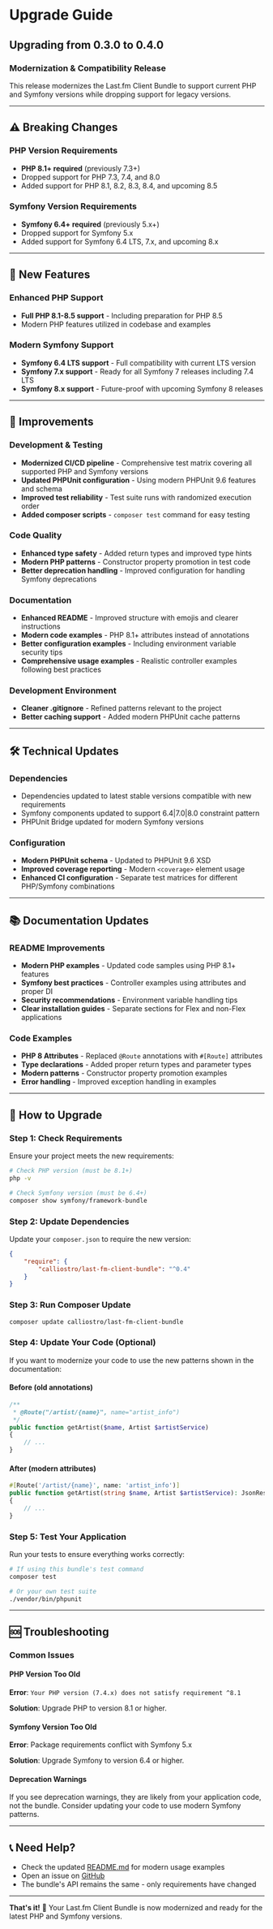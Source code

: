 # Upgrade Guide

## Upgrading from 0.3.0 to 0.4.0

### Modernization & Compatibility Release

This release modernizes the Last.fm Client Bundle to support current PHP and Symfony versions while dropping support for legacy versions.

---

## ⚠️ **Breaking Changes**

### PHP Version Requirements

- **PHP 8.1+ required** (previously 7.3+)
- Dropped support for PHP 7.3, 7.4, and 8.0
- Added support for PHP 8.1, 8.2, 8.3, 8.4, and upcoming 8.5

### Symfony Version Requirements

- **Symfony 6.4+ required** (previously 5.x+)
- Dropped support for Symfony 5.x
- Added support for Symfony 6.4 LTS, 7.x, and upcoming 8.x

---

## 🚀 **New Features**

### Enhanced PHP Support

- **Full PHP 8.1-8.5 support** - Including preparation for PHP 8.5
- Modern PHP features utilized in codebase and examples

### Modern Symfony Support

- **Symfony 6.4 LTS support** - Full compatibility with current LTS version
- **Symfony 7.x support** - Ready for all Symfony 7 releases including 7.4 LTS
- **Symfony 8.x support** - Future-proof with upcoming Symfony 8 releases

---

## 🔧 **Improvements**

### Development & Testing

- **Modernized CI/CD pipeline** - Comprehensive test matrix covering all supported PHP and Symfony versions
- **Updated PHPUnit configuration** - Using modern PHPUnit 9.6 features and schema
- **Improved test reliability** - Test suite runs with randomized execution order
- **Added composer scripts** - `composer test` command for easy testing

### Code Quality

- **Enhanced type safety** - Added return types and improved type hints
- **Modern PHP patterns** - Constructor property promotion in test code
- **Better deprecation handling** - Improved configuration for handling Symfony deprecations

### Documentation

- **Enhanced README** - Improved structure with emojis and clearer instructions
- **Modern code examples** - PHP 8.1+ attributes instead of annotations
- **Better configuration examples** - Including environment variable security tips
- **Comprehensive usage examples** - Realistic controller examples following best practices

### Development Environment

- **Cleaner .gitignore** - Refined patterns relevant to the project
- **Better caching support** - Added modern PHPUnit cache patterns

---

## 🛠 **Technical Updates**

### Dependencies

- Dependencies updated to latest stable versions compatible with new requirements
- Symfony components updated to support 6.4|7.0|8.0 constraint pattern
- PHPUnit Bridge updated for modern Symfony versions

### Configuration

- **Modern PHPUnit schema** - Updated to PHPUnit 9.6 XSD
- **Improved coverage reporting** - Modern `<coverage>` element usage
- **Enhanced CI configuration** - Separate test matrices for different PHP/Symfony combinations

---

## 📚 **Documentation Updates**

### README Improvements

- **Modern PHP examples** - Updated code samples using PHP 8.1+ features
- **Symfony best practices** - Controller examples using attributes and proper DI
- **Security recommendations** - Environment variable handling tips
- **Clear installation guides** - Separate sections for Flex and non-Flex applications

### Code Examples

- **PHP 8 Attributes** - Replaced `@Route` annotations with `#[Route]` attributes
- **Type declarations** - Added proper return types and parameter types
- **Modern patterns** - Constructor property promotion examples
- **Error handling** - Improved exception handling in examples

---

## 🔄 **How to Upgrade**

### Step 1: Check Requirements

Ensure your project meets the new requirements:

```bash
# Check PHP version (must be 8.1+)
php -v

# Check Symfony version (must be 6.4+)
composer show symfony/framework-bundle
```

### Step 2: Update Dependencies

Update your `composer.json` to require the new version:

```json
{
    "require": {
        "calliostro/last-fm-client-bundle": "^0.4"
    }
}
```

### Step 3: Run Composer Update

```bash
composer update calliostro/last-fm-client-bundle
```

### Step 4: Update Your Code (Optional)

If you want to modernize your code to use the new patterns shown in the documentation:

#### Before (old annotations)

```php
/**
 * @Route("/artist/{name}", name="artist_info")
 */
public function getArtist($name, Artist $artistService)
{
    // ...
}
```

#### After (modern attributes)

```php
#[Route('/artist/{name}', name: 'artist_info')]
public function getArtist(string $name, Artist $artistService): JsonResponse
{
    // ...
}
```

### Step 5: Test Your Application

Run your tests to ensure everything works correctly:

```bash
# If using this bundle's test command
composer test

# Or your own test suite
./vendor/bin/phpunit
```

---

## 🆘 **Troubleshooting**

### Common Issues

#### PHP Version Too Old

**Error**: `Your PHP version (7.4.x) does not satisfy requirement ^8.1`

**Solution**: Upgrade PHP to version 8.1 or higher.

#### Symfony Version Too Old

**Error**: Package requirements conflict with Symfony 5.x

**Solution**: Upgrade Symfony to version 6.4 or higher.

#### Deprecation Warnings

If you see deprecation warnings, they are likely from your application code, not the bundle. Consider updating your code to use modern Symfony patterns.

---

## 📞 **Need Help?**

- Check the updated [README.md](README.md) for modern usage examples
- Open an issue on [GitHub](https://github.com/calliostro/last-fm-client-bundle/issues)
- The bundle's API remains the same - only requirements have changed

---

**That's it!** 🎉 Your Last.fm Client Bundle is now modernized and ready for the latest PHP and Symfony versions.
